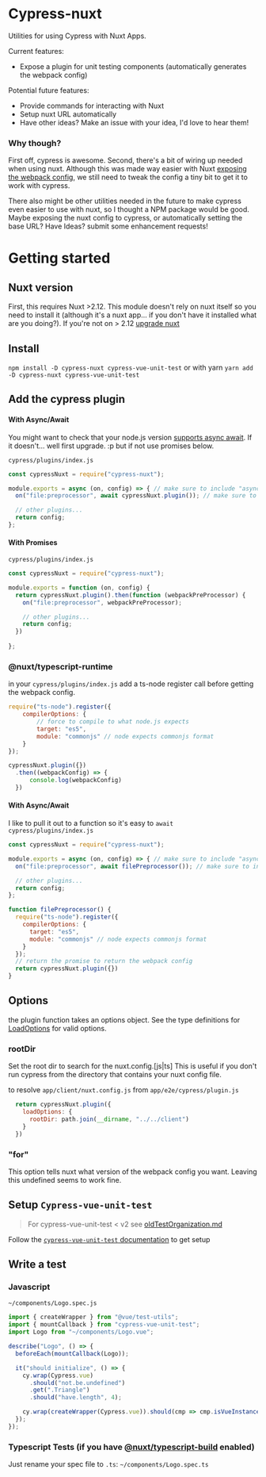 # Cypress-nuxt
Utilities for using Cypress with Nuxt Apps.

Current features:
- Expose a plugin for unit testing components (automatically generates the webpack config)

Potential future features:
- Provide commands for interacting with Nuxt
- Setup nuxt URL automatically
- Have other ideas? Make an issue with your idea, I'd love to hear them!

### Why though?
First off, cypress is awesome. Second, there's a bit of wiring up needed when using nuxt. Although this was made way easier with Nuxt [exposing the webpack config](https://github.com/nuxt/nuxt.js/pull/7029), we still need to tweak the config a tiny bit to get it to work with cypress. 

There also might be other utilities needed in the future to make cypress even easier to use with nuxt, so I thought a NPM package would be good. Maybe exposing the nuxt config to cypress, or automatically setting the base URL? Have Ideas? submit some enhancement requests!

# Getting started

## Nuxt version
First, this requires Nuxt >2.12. This module doesn't rely on nuxt itself so you need to install it (although it's a nuxt app... if you don't have it installed what are you doing?). If you're not on > 2.12 [upgrade nuxt](https://nuxtjs.org/guide/upgrading)

## Install
`npm install -D cypress-nuxt cypress-vue-unit-test`
or with yarn
`yarn add -D cypress-nuxt cypress-vue-unit-test`


## Add the cypress plugin

#### With Async/Await
You might want to check that your node.js version [supports async await](https://node.green/#ES2017-features-async-functions). If it doesn't... well first upgrade. :p but if not use promises below.

`cypress/plugins/index.js`
```javascript
const cypressNuxt = require("cypress-nuxt");

module.exports = async (on, config) => { // make sure to include "async"!
  on("file:preprocessor", await cypressNuxt.plugin()); // make sure to include "await"!

  // other plugins...
  return config;
};
```

#### With Promises

`cypress/plugins/index.js`
```javascript
const cypressNuxt = require("cypress-nuxt");

module.exports = function (on, config) {
  return cypressNuxt.plugin().then(function (webpackPreProcessor) {
    on("file:preprocessor", webpackPreProcessor);

    // other plugins...
    return config;
  })
  
};
```


### @nuxt/typescript-runtime

in your `cypress/plugins/index.js` add a ts-node register call before getting the webpack config.
```javascript
require("ts-node").register({
    compilerOptions: {
        // force to compile to what node.js expects
        target: "es5",
        module: "commonjs" // node expects commonjs format
    }
});

cypressNuxt.plugin({})
  .then((webpackConfig) => {
      console.log(webpackConfig)
  })

```

#### With Async/Await
I like to pull it out to a function so it's easy to `await`
`cypress/plugins/index.js`
```javascript
const cypressNuxt = require("cypress-nuxt");

module.exports = async (on, config) => { // make sure to include "async"!
  on("file:preprocessor", await filePreprocessor()); // make sure to include "await"!

  // other plugins...
  return config;
};

function filePreprocessor() {
  require("ts-node").register({
    compilerOptions: {
      target: "es5",
      module: "commonjs" // node expects commonjs format
    }
  });
  // return the promise to return the webpack config
  return cypressNuxt.plugin({})
}
```

## Options
the plugin function takes an options object. See the type definitions for [LoadOptions](index.d.ts#L3) for valid options. 

### rootDir
Set the root dir to search for the nuxt.config.[js|ts] This is useful if you don't run cypress from the directory that contains your nuxt config file.

to resolve `app/client/nuxt.config.js` from `app/e2e/cypress/plugin.js`
```js
  return cypressNuxt.plugin({
    loadOptions: {
      rootDir: path.join(__dirname, "../../client")
    }
  })
```

### "for"
This option tells nuxt what version of the webpack config you want. Leaving this undefined seems to work fine.


## Setup `Cypress-vue-unit-test`
 > For cypress-vue-unit-test < v2 see [oldTestOrganization.md](./oldTestOrganization.md)
 
Follow the [`cypress-vue-unit-test` documentation](https://github.com/bahmutov/cypress-vue-unit-test) to get setup

## Write a test
### Javascript

`~/components/Logo.spec.js`
```javascript
import { createWrapper } from "@vue/test-utils";
import { mountCallback } from "cypress-vue-unit-test";
import Logo from "~/components/Logo.vue";

describe("Logo", () => {
  beforeEach(mountCallback(Logo));

  it("should initialize", () => {
    cy.wrap(Cypress.vue)
      .should("not.be.undefined")
      .get(".Triangle")
      .should("have.length", 4);

    cy.wrap(createWrapper(Cypress.vue)).should(cmp => cmp.isVueInstance());
  });
});

```

### Typescript Tests (if you have [@nuxt/typescript-build](https://typescript.nuxtjs.org/guide/setup.html) enabled)
Just rename your spec file to `.ts`: `~/components/Logo.spec.ts`
